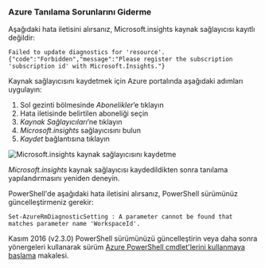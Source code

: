 ### <a name="troubleshoot-azure-diagnostics"></a>Azure Tanılama Sorunlarını Giderme

Aşağıdaki hata iletisini alırsanız, Microsoft.insights kaynak sağlayıcısı kayıtlı değildir:

`Failed to update diagnostics for 'resource'. {"code":"Forbidden","message":"Please register the subscription 'subscription id' with Microsoft.Insights."}`

Kaynak sağlayıcısını kaydetmek için Azure portalında aşağıdaki adımları uygulayın:

1.  Sol gezinti bölmesinde *Abonelikler*’e tıklayın
2.  Hata iletisinde belirtilen aboneliği seçin
3.  *Kaynak Sağlayıcıları*’ne tıklayın
4.  *Microsoft.insights* sağlayıcısını bulun
5.  *Kaydet* bağlantısına tıklayın

![Microsoft.insights kaynak sağlayıcısını kaydetme](./media/log-analytics-troubleshoot-azure-diagnostics/log-analytics-register-microsoft-diagnostics-resource-provider.png)

*Microsoft.insights* kaynak sağlayıcısı kaydedildikten sonra tanılama yapılandırmasını yeniden deneyin.


PowerShell'de aşağıdaki hata iletisini alırsanız, PowerShell sürümünüz güncelleştirmeniz gerekir:

`Set-AzureRmDiagnosticSetting : A parameter cannot be found that matches parameter name 'WorkspaceId'.`

Kasım 2016 (v2.3.0) PowerShell sürümünüzü güncelleştirin veya daha sonra yönergeleri kullanarak sürüm [Azure PowerShell cmdlet'lerini kullanmaya başlama](https://docs.microsoft.com/powershell/azureps-cmdlets-docs/) makalesi.
